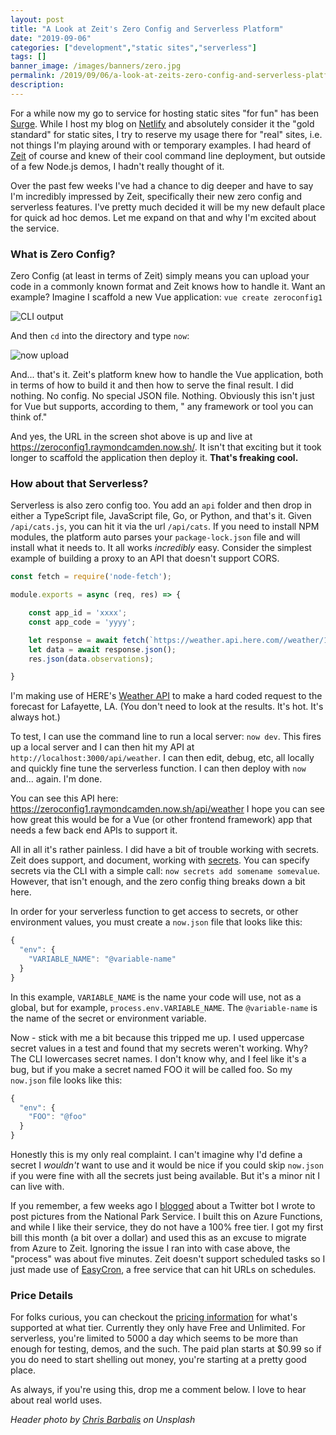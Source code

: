 ```yaml
---
layout: post
title: "A Look at Zeit's Zero Config and Serverless Platform"
date: "2019-09-06"
categories: ["development","static sites","serverless"]
tags: []
banner_image: /images/banners/zero.jpg
permalink: /2019/09/06/a-look-at-zeits-zero-config-and-serverless-platform
description: 
---
```


For a while now my go to service for hosting static sites "for fun" has been [Surge](https://surge.sh/). While I host my blog on 
[Netlify](https://www.netlify.com/) and absolutely consider it the "gold standard" for static sites, I try to reserve my usage
there for "real" sites, i.e. not things I'm playing around with or temporary examples. I had heard of [Zeit](https://zeit.co/) of course and knew of their cool command line deployment, but outside of a few Node.js demos, I hadn't really thought of it. 

Over the past few weeks I've had a chance to dig deeper and have to say I'm incredibly impressed by Zeit, specifically their new zero config and serverless features. I've pretty much decided it will be my new default place for quick ad hoc demos. Let me expand on that and why I'm excited about the service.

### What is Zero Config?

Zero Config (at least in terms of Zeit) simply means you can upload your code in a commonly known format and Zeit knows how to handle it. Want an example? Imagine I scaffold a new Vue application: `vue create zeroconfig1`

<img src="https://static.raymondcamden.com/images/2019/09/z1.png" alt="CLI output" class="imgborder imgcenter">

And then `cd` into the directory and type `now`:

<img src="https://static.raymondcamden.com/images/2019/09/z2.png" alt="now upload" class="imgborder imgcenter">

And... that's it. Zeit's platform knew how to handle the Vue application, both in terms of how to build it and then how to serve the final result. I did nothing. No config. No special JSON file. Nothing. Obviously this isn't just for Vue but supports, according to them, " any framework or tool you can think of." 

And yes, the URL in the screen shot above is up and live at <https://zeroconfig1.raymondcamden.now.sh/>. It isn't that exciting but it took longer to scaffold the application then deploy it. <strong>That's freaking cool.</strong>

### How about that Serverless?

Serverless is also zero config too. You add an `api` folder and then drop in either a TypeScript file, JavaScript file, Go, or Python, and that's it. Given `/api/cats.js`, you can hit it via the url `/api/cats`. If you need to install NPM modules, the platform auto parses your `package-lock.json` file and will install what it needs to. It all works *incredibly* easy. Consider the simplest example of building a proxy to an API that doesn't support CORS. 

```js
const fetch = require('node-fetch');

module.exports = async (req, res) => {

    const app_id = 'xxxx';
    const app_code = 'yyyy';

    let response = await fetch(`https://weather.api.here.com//weather/1.0/report.json?app_id=${app_id}&app_code=${app_code}&product=observation&name=Lafayette,LA`)
    let data = await response.json();
    res.json(data.observations);

}
```

I'm making use of HERE's [Weather API](https://developer.here.com/documentation/weather/topics/overview.html) to make a hard coded request to the forecast for Lafayette, LA. (You don't need to look at the results. It's hot. It's always hot.) 

To test, I can use the command line to run a local server: `now dev`. This fires up a local server and I can then hit my API at `http://localhost:3000/api/weather`. I can then edit, debug, etc, all locally and quickly fine tune the serverless function. I can then deploy with `now` and... again. I'm done.

You can see this API here: <https://zeroconfig1.raymondcamden.now.sh/api/weather> I hope you can see how great this would be for a Vue (or other frontend framework) app that needs a few back end APIs to support it.

All in all it's rather painless. I did have a bit of trouble working with secrets. Zeit does support, and document, working with [secrets](https://zeit.co/docs/v2/serverless-functions/env-and-secrets/). You can specify secrets via the CLI with a simple call: `now secrets add somename somevalue`. However, that isn't enough, and the zero config thing breaks down a bit here. 

In order for your serverless function to get access to secrets, or other environment values, you must create a `now.json` file that looks like this:

```js
{
  "env": {
    "VARIABLE_NAME": "@variable-name"
  }
}
```

In this example, `VARIABLE_NAME` is the name your code will use, not as a global, but for example, `process.env.VARIABLE_NAME`. The `@variable-name` is the name of the secret or environment variable.

Now - stick with me a bit because this tripped me up. I used uppercase secret values in a test and found that my secrets weren't working. Why? The CLI lowercases secret names. I don't know why, and I feel like it's a bug, but if you make a secret named FOO it will be called foo. So my `now.json` file looks like this:

```js
{
  "env": {
    "FOO": "@foo"
  }
}
```

Honestly this is my only real complaint. I can't imagine why I'd define a secret I *wouldn't* want to use and it would be nice if you could skip `now.json` if you were fine with all the secrets just being available. But it's a minor nit I can live with.

If you remember, a few weeks ago I [blogged](https://www.raymondcamden.com/2019/07/01/random-pictures-of-beauty) about a Twitter bot I wrote to post pictures from the National Park Service. I built this on Azure Functions, and while I like their service, they do not have a 100% free tier. I got my first bill this month (a bit over a dollar) and used this as an excuse to migrate from Azure to Zeit. Ignoring the issue I ran into with case above, the "process" was about five minutes. Zeit doesn't support scheduled tasks so I just made use of [EasyCron](https://www.easycron.com/user), a free service that can hit URLs on schedules.

### Price Details

For folks curious, you can checkout the [pricing information](https://zeit.co/account/plan) for what's supported at what tier. Currently they only have Free and Unlimited. For serverless, you're limited to 5000 a day which seems to be more than enough for testing, demos, and the such. The paid plan starts at $0.99 so if you do need to start shelling out money, you're starting at a pretty good place. 

As always, if you're using this, drop me a comment below. I love to hear about real world uses.

<i>Header photo by <a href="https://unsplash.com/@cbarbalis?utm_source=unsplash&utm_medium=referral&utm_content=creditCopyText">Chris Barbalis</a> on Unsplash</i>

